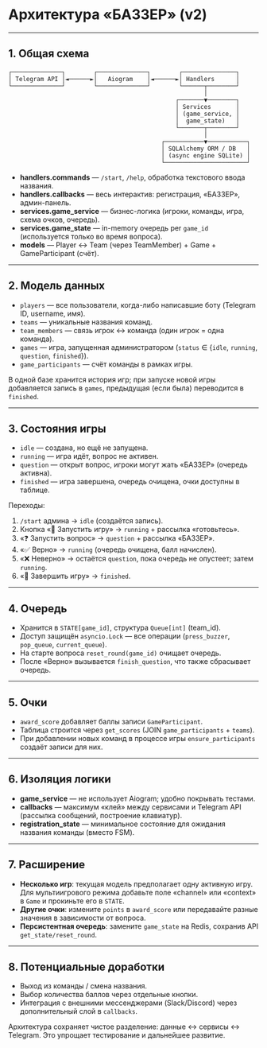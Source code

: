 # Архитектура «БАЗЗЕР» (v2)

---

## 1. Общая схема
```
┌──────────────┐        ┌──────────────┐        ┌───────────────┐
│ Telegram API │◄──────►│   Aiogram    │◄──────►│ Handlers      │
└──────────────┘        └──────────────┘        └──────┬────────┘
                                                       │
                                               ┌───────▼────────┐
                                               │ Services       │
                                               │ (game_service, │
                                               │  game_state)   │
                                               └───────┬────────┘
                                                       │
                                           ┌───────────▼───────────┐
                                           │ SQLAlchemy ORM / DB   │
                                           │ (async engine SQLite) │
                                           └───────────────────────┘
```

- <b>handlers.commands</b> — `/start`, `/help`, обработка текстового ввода названия.
- <b>handlers.callbacks</b> — весь интерактив: регистрация, «БАЗЗЕР», админ-панель.
- <b>services.game_service</b> — бизнес-логика (игроки, команды, игра, схема очков, очередь).
- <b>services.game_state</b> — in-memory очередь per `game_id` (используется только во время вопроса).
- <b>models</b> — Player ↔ Team (через TeamMember) + Game + GameParticipant (счёт).

---

## 2. Модель данных
- `players` — все пользователи, когда-либо написавшие боту (Telegram ID, username, имя).
- `teams` — уникальные названия команд.
- `team_members` — связь игрок ↔ команда (один игрок = одна команда).
- `games` — игра, запущенная администратором (`status` ∈ {`idle`, `running`, `question`, `finished`}).
- `game_participants` — счёт команды в рамках игры.

В одной базе хранится история игр; при запуске новой игры добавляется запись в `games`, предыдущая (если была) переводится в `finished`.

---

## 3. Состояния игры
- `idle` — создана, но ещё не запущена.
- `running` — игра идёт, вопрос не активен.
- `question` — открыт вопрос, игроки могут жать «БАЗЗЕР» (очередь активна).
- `finished` — игра завершена, очередь очищена, очки доступны в таблице.

Переходы:
1. `/start` админа → `idle` (создаётся запись).
2. Кнопка «🚀 Запустить игру» → `running` + рассылка «готовьтесь».
3. «❓ Запустить вопрос» → `question` + рассылка «БАЗЗЕР».
4. «✅ Верно» → `running` (очередь очищена, балл начислен).
5. «❌ Неверно» → остаётся `question`, пока очередь не опустеет; затем `running`.
6. «🛑 Завершить игру» → `finished`.

---

## 4. Очередь
- Хранится в `STATE[game_id]`, структура `Queue[int]` (team_id).
- Доступ защищён `asyncio.Lock` — все операции (`press_buzzer`, `pop_queue`, `current_queue`).
- На старте вопроса `reset_round(game_id)` очищает очередь.
- После «Верно» вызывается `finish_question`, что также сбрасывает очередь.

---

## 5. Очки
- `award_score` добавляет баллы записи `GameParticipant`.
- Таблица строится через `get_scores` (JOIN `game_participants` + `teams`).
- При добавлении новых команд в процессе игры `ensure_participants` создаёт записи для них.

---

## 6. Изоляция логики
- <b>game_service</b> — не использует Aiogram; удобно покрывать тестами.
- <b>callbacks</b> — максимум «клей» между сервисами и Telegram API (рассылка сообщений, построение клавиатур).
- <b>registration_state</b> — минимальное состояние для ожидания названия команды (вместо FSM).

---

## 7. Расширение
- <b>Несколько игр</b>: текущая модель предполагает одну активную игру. Для мультиигрового режима добавьте поле «channel» или «context» в `Game` и прокиньте его в `STATE`.
- <b>Другие очки</b>: измените `points` в `award_score` или передавайте разные значения в зависимости от вопроса.
- <b>Персистентная очередь</b>: замените `game_state` на Redis, сохранив API `get_state/reset_round`.

---

## 8. Потенциальные доработки
- Выход из команды / смена названия.
- Выбор количества баллов через отдельные кнопки.
- Интеграция с внешними мессенджерами (Slack/Discord) через дополнительный слой в `callbacks`.

Архитектура сохраняет чистое разделение: данные ↔ сервисы ↔ Telegram. Это упрощает тестирование и дальнейшее развитие.
